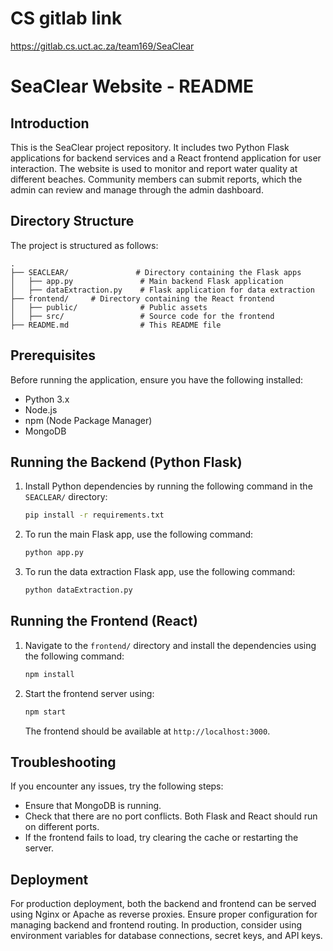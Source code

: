 # CS gitlab link
 https://gitlab.cs.uct.ac.za/team169/SeaClear
 
# SeaClear Website - README

## Introduction
This is the SeaClear project repository. It includes two Python Flask applications for backend services and a React frontend application for user interaction. The website is used to monitor and report water quality at different beaches. Community members can submit reports, which the admin can review and manage through the admin dashboard.

## Directory Structure
The project is structured as follows:

```
.
├── SEACLEAR/               # Directory containing the Flask apps
│   ├── app.py               # Main backend Flask application
│   ├── dataExtraction.py    # Flask application for data extraction
├── frontend/     # Directory containing the React frontend
│   ├── public/              # Public assets
│   ├── src/                 # Source code for the frontend
├── README.md                # This README file
```

## Prerequisites
Before running the application, ensure you have the following installed:

- Python 3.x
- Node.js
- npm (Node Package Manager)
- MongoDB

## Running the Backend (Python Flask)
1. Install Python dependencies by running the following command in the `SEACLEAR/` directory:
   ```bash
   pip install -r requirements.txt
   ```

2. To run the main Flask app, use the following command:
   ```bash
   python app.py
   ```

3. To run the data extraction Flask app, use the following command:
   ```bash
   python dataExtraction.py
   ```

## Running the Frontend (React)
1. Navigate to the `frontend/` directory and install the dependencies using the following command:
   ```bash
   npm install
   ```

2. Start the frontend server using:
   ```bash
   npm start
   ```
   The frontend should be available at `http://localhost:3000`.

## Troubleshooting
If you encounter any issues, try the following steps:

- Ensure that MongoDB is running.
- Check that there are no port conflicts. Both Flask and React should run on different ports.
- If the frontend fails to load, try clearing the cache or restarting the server.

## Deployment
For production deployment, both the backend and frontend can be served using Nginx or Apache as reverse proxies. Ensure proper configuration for managing backend and frontend routing. In production, consider using environment variables for database connections, secret keys, and API keys.
